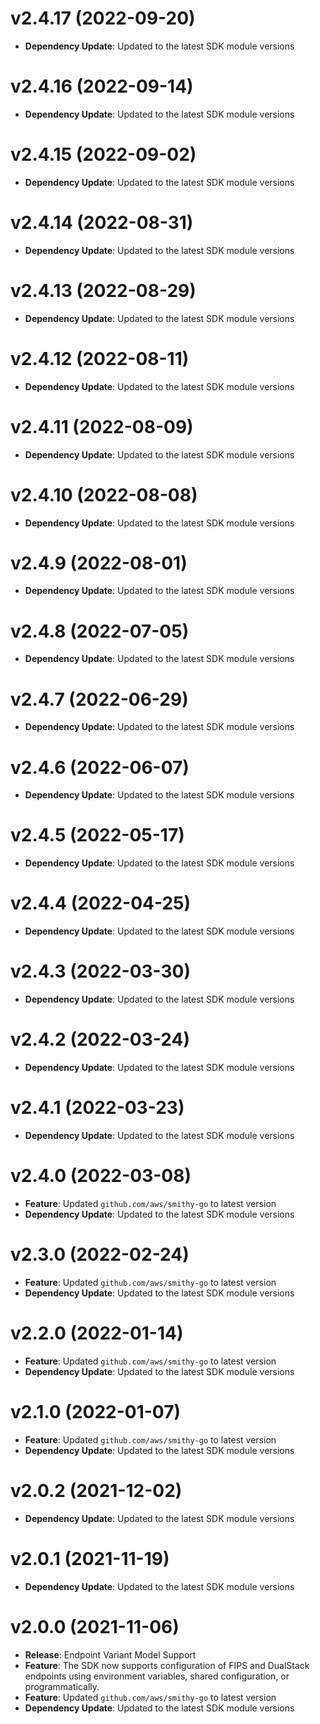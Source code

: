 # v2.4.17 (2022-09-20)

-   **Dependency Update**: Updated to the latest SDK module versions

# v2.4.16 (2022-09-14)

-   **Dependency Update**: Updated to the latest SDK module versions

# v2.4.15 (2022-09-02)

-   **Dependency Update**: Updated to the latest SDK module versions

# v2.4.14 (2022-08-31)

-   **Dependency Update**: Updated to the latest SDK module versions

# v2.4.13 (2022-08-29)

-   **Dependency Update**: Updated to the latest SDK module versions

# v2.4.12 (2022-08-11)

-   **Dependency Update**: Updated to the latest SDK module versions

# v2.4.11 (2022-08-09)

-   **Dependency Update**: Updated to the latest SDK module versions

# v2.4.10 (2022-08-08)

-   **Dependency Update**: Updated to the latest SDK module versions

# v2.4.9 (2022-08-01)

-   **Dependency Update**: Updated to the latest SDK module versions

# v2.4.8 (2022-07-05)

-   **Dependency Update**: Updated to the latest SDK module versions

# v2.4.7 (2022-06-29)

-   **Dependency Update**: Updated to the latest SDK module versions

# v2.4.6 (2022-06-07)

-   **Dependency Update**: Updated to the latest SDK module versions

# v2.4.5 (2022-05-17)

-   **Dependency Update**: Updated to the latest SDK module versions

# v2.4.4 (2022-04-25)

-   **Dependency Update**: Updated to the latest SDK module versions

# v2.4.3 (2022-03-30)

-   **Dependency Update**: Updated to the latest SDK module versions

# v2.4.2 (2022-03-24)

-   **Dependency Update**: Updated to the latest SDK module versions

# v2.4.1 (2022-03-23)

-   **Dependency Update**: Updated to the latest SDK module versions

# v2.4.0 (2022-03-08)

-   **Feature**: Updated `github.com/aws/smithy-go` to latest version
-   **Dependency Update**: Updated to the latest SDK module versions

# v2.3.0 (2022-02-24)

-   **Feature**: Updated `github.com/aws/smithy-go` to latest version
-   **Dependency Update**: Updated to the latest SDK module versions

# v2.2.0 (2022-01-14)

-   **Feature**: Updated `github.com/aws/smithy-go` to latest version
-   **Dependency Update**: Updated to the latest SDK module versions

# v2.1.0 (2022-01-07)

-   **Feature**: Updated `github.com/aws/smithy-go` to latest version
-   **Dependency Update**: Updated to the latest SDK module versions

# v2.0.2 (2021-12-02)

-   **Dependency Update**: Updated to the latest SDK module versions

# v2.0.1 (2021-11-19)

-   **Dependency Update**: Updated to the latest SDK module versions

# v2.0.0 (2021-11-06)

-   **Release**: Endpoint Variant Model Support
-   **Feature**: The SDK now supports configuration of FIPS and DualStack endpoints using environment variables, shared configuration, or programmatically.
-   **Feature**: Updated `github.com/aws/smithy-go` to latest version
-   **Dependency Update**: Updated to the latest SDK module versions
